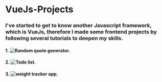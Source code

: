 # VueJs-Projects

### I've started to get to know another Javascript framework, which is VueJs, therefore I made some frontend projects by following several tutorials to deepen my skills.
#### 1. ![Random quote generator](https://github.com/Nguyen-Thi-HuyenK/VueJs-Projects/tree/main/quote-generator).
#### 2. ![Todo list](https://github.com/Nguyen-Thi-HuyenK/VueJs-Projects/tree/main/todo-list).
#### 3. ![weight tracker app](https://github.com/Nguyen-Thi-HuyenK/VueJs-Projects/tree/main/weight-tracker-app).
